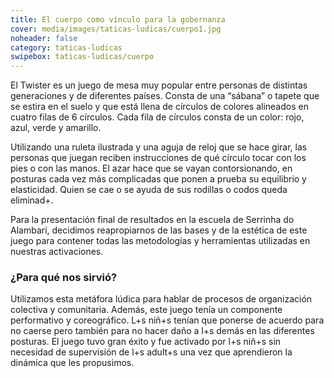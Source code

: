 ```yaml
---
title: El cuerpo como vínculo para la gobernanza
cover: media/images/taticas-ludicas/cuerpo1.jpg
noheader: false
category: taticas-ludicas
swipebox: taticas-ludicas/cuerpo
---
```


El Twister es un juego de mesa muy popular entre personas de distintas generaciones y de diferentes países. Consta de una “sábana” o tapete que se estira en el suelo y que está llena de círculos de colores alineados en cuatro filas de 6 círculos. Cada fila de círculos consta de un color: rojo, azul, verde y amarillo.

Utilizando una ruleta ilustrada y una aguja de reloj que se hace girar, las personas que juegan reciben instrucciones de qué círculo tocar con los pies o con las manos. El azar hace que se vayan contorsionando, en posturas cada vez más complicadas que ponen a prueba su equilibrio y elasticidad. Quien se cae o se ayuda de sus rodillas o codos queda eliminad+. 

Para la presentación final de resultados en la escuela de Serrinha do Alambari, decidimos reapropiarnos de las bases y de la estética de este juego para contener todas las metodologías y herramientas utilizadas en nuestras activaciones.

### ¿Para qué nos sirvió?

Utilizamos esta metáfora lúdica para hablar de procesos de organización colectiva y comunitaria. Además, este juego tenía un componente performativo y coreográfico. L+s niñ+s tenían que ponerse de acuerdo para no caerse pero también para no hacer daño a l+s demás en las diferentes posturas. El juego tuvo gran éxito y fue activado por l+s niñ+s sin necesidad de supervisión de l+s adult+s una vez que aprendieron la dinámica que les propusimos. 